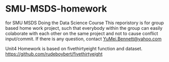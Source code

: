 # SMU-MSDS-homework
for SMU MSDS Doing the Data Science Course
This reporistory is for group based home work project, such that everybody within the group can easily colaborate with each other on the same project and not to cause conflict input/commit. 
If there is any question, contact YuMei.Bennett@yahoo.com

Unit4 Homework is based on fivethirtyeight function and dataset.  https://github.com/rudeboybert/fivethirtyeight
